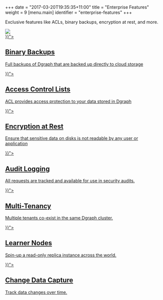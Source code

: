 +++
date = "2017-03-20T19:35:35+11:00"
title = "Enterprise Features"
weight = 9
[menu.main]
  identifier = "enterprise-features"
+++

<div class="landing">
  <div class="hero">
    <p>
      Exclusive features like ACLs, binary backups, encryption at rest, and more.
    </p>
    <img class="hero-deco" src="/images/hero-deco.png" />
  </div>
  <div class="item">
    <div class="icon"><i class="lni lni-download" aria-hidden="true"></i></div>
    <a  href="{{< relref "binary-backups.md">}}">
      <h2>Binary Backups</h2>
      <p>
        Full backups of Dgraph that are backed up directly to cloud storage
      </p>
    </a>
  </div>
  <div class="item">
    <div class="icon"><i class="lni lni-control-panel" aria-hidden="true"></i></div>
    <a href="{{< relref "access-control-lists.md">}}">
      <h2>Access Control Lists</h2>
      <p>
        ACL provides access protection to your data stored in Dgraph
      </p>
    </a>
  </div>
  <div class="item">
    <div class="icon"><i class="lni lni-lock-alt" aria-hidden="true"></i></div>
    <a href="{{< relref "encryption-at-rest.md">}}">
      <h2>Encryption at Rest</h2>
      <p>
        Ensure that sensitive data on disks is not readable by any user or application
      </p>
    </a>
  </div>
  <div class="item">
    <div class="icon"><i class="lni lni-keyword-research" aria-hidden="true"></i></div>
    <a  href="{{< relref "audit-logs.md">}}">
      <h2>Audit Logging</h2>
      <p>
        All requests are tracked and available for use in security audits. 
      </p>
    </a>
  </div>
    <div class="item">
    <div class="icon"><i class="lni lni-network" aria-hidden="true"></i></div>
    <a  href="{{< relref "multitenancy.md">}}">
      <h2>Multi-Tenancy</h2>
      <p>
        Multiple tenants co-exist in the same Dgraph cluster. 
      </p>
    </a>
  </div>
    <div class="item">
    <div class="icon"><i class="lni lni-files" aria-hidden="true"></i></div>
    <a  href="{{< relref "learner-nodes.md">}}">
      <h2>Learner Nodes</h2>
      <p>
        Spin-up a read-only replica instance across the world. 
      </p>
    </a>
  </div>
    <div class="item">
    <div class="icon"><i class="lni lni-cog" aria-hidden="true"></i></div>
    <a  href="{{< relref "change-data-capture.md">}}">
      <h2>Change Data Capture</h2>
      <p>
        Track data changes over time. 
      </p>
    </a>
  </div>  
  

</div>

<style>
  ul.contents {
    display: none;
  }
</style>

